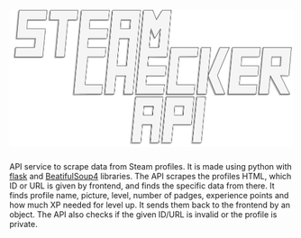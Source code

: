 # ![SteamCheckerAPI](https://github.com/jekahk/portfolio/blob/master/src/Assets/SteamCheckAPI.png?raw=true)

API service to scrape data from Steam profiles. It is made using python with [flask](https://flask.palletsprojects.com/en/1.1.x/) and [BeatifulSoup4](https://www.crummy.com/software/BeautifulSoup/bs4/doc/) libraries. The API scrapes the profiles HTML, which ID or URL is given by frontend, and finds the specific data from there. It finds profile name, picture, level, number of padges, experience points and how much XP needed for level up. It sends them back to the frontend by an object. The API also checks if the given ID/URL is invalid or the profile is private. 
